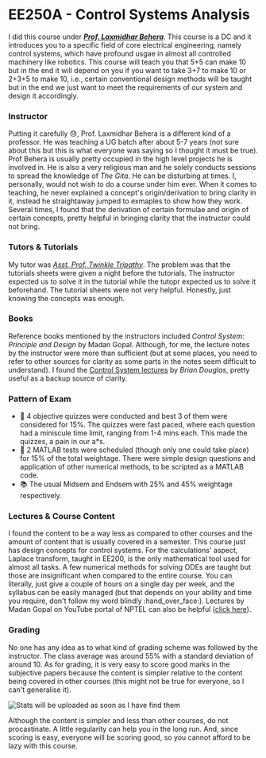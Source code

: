# EE250A - Control Systems Analysis

I did this course under <a href="https://iitk.ac.in/new/laxmidhar-behera"><i><b>Prof. Laxmidhar Behera</b></i></a>. This course is a DC and it introduces you to a specific field of core electrical engineering, namely control systems, which have profound usgae in almost all controlled machinery like robotics. This course will teach you that 5+5 can make 10 but in the end it will depend on you if you want to take 3+7 to make 10 or 2+3+5 to make 10, i.e., certain conventional design methods will be taught but in the end we just want to meet the requirements of our system and design it accordingly.

### Instructor
Putting it carefully :sweat:, Prof. Laxmidhar Behera is a different kind of a professor. He was teaching a UG batch after about 5-7 years (not sure about this but this is what everyone was saying so I thought it must be true). Prof Behera is usually pretty occupied in the high level projects he is involved in. He is also a very religious man and he solely conducts sessions to spread the knowledge of <i>The Gita</i>. He can be disturbing at times. I, personally, would not wish to do a course under him ever. When it comes to teaching, he never explained a concept's origin/derivation to bring clarity in it, instead he straightaway jumped to exmaples to show how they work. Several times, I found that the derivation of certain formulae and origin of certain concepts, pretty helpful in bringing clarity that the instructor could not bring.

### Tutors & Tutorials
My tutor was <a href="https://www.iitk.ac.in/new/twinkle-tripathy"><i>Asst. Prof. Twinkle Tripathy</i></a>. The problem was that the tutorials sheets were given a night before the tutorials. The instructor expected us to solve it in the tutorial while the tutopr expected us to solve it beforehand. The tutorial sheets were not very helpful. Honestly, just knowing the concepts was enough.

### Books
Reference books mentioned by the instructors included <i>Control System: Principle and Design</i> by Madan Gopal. Although, for me, the lecture notes by the instructor were more than sufficient (but at some places, you need to refer to other sources for clarity as some parts in the notes seem difficult to understand). I found the <a href="https://www.youtube.com/channel/UCq0imsn84ShAe9PBOFnoIrg">Control System lectures</a> by <i>Brian Douglas</i>, pretty useful as a backup source of clarity.

### Pattern of Exam
- :page_facing_up: 4 objective quizzes were conducted and best 3 of them were considered for 15%. The quizzes were fast paced, where each question had a miniscule time limit, ranging from 1-4 mins each. This made the quizzes, a pain in our a\*s.
- :page_facing_up: 2 MATLAB tests were scheduled (though only one could take place) for 15% of the total weightage. There were simple design questions and application of other numerical methods, to be scripted as a MATLAB code.
- :books: The usual Midsem and Endsem with 25% and 45% weightage respectively.

### Lectures & Course Content 
I found the content to be a way less as compared to other courses and the amount of content that is usually covered in a semester. This course just has design concepts for control systems. For the calculations' aspect, Laplace transform, taught in EE200, is the only mathematical tool used for almost all tasks. A few numerical methods for solving ODEs are taught but those are insignificant when compared to the entire course. You can literally, just give a couple of hours on a single day per week, and the syllabus can be easily managed (but that depends on your ability and time you require, don't follow my word blindly :hand_over_face:). Lectures by Madan Gopal on YouTube portal of NPTEL can also be helpful (<a href="https://www.youtube.com/playlist?list=PLA74601484F6994D8">click here</a>). 

### Grading
No one has any idea as to what kind of grading scheme was followed by the instructor. The class average was around 55% with a standard deviation of around 10. As for grading, it is very easy to score good marks in the subjective papers because the content is simpler relative to the content being covered in other courses (this might not be true for everyone, so I can't generalise it).

<img src="" alt="Stats will be uploaded as soon as I have find them">

Although the content is simpler and less than other courses, do not procastinate. A little regularity can help you in the long run. And, since scoring is easy, everyone will be scoring good, so you cannot afford to be lazy with this course.